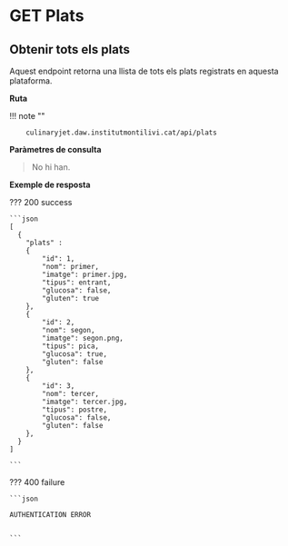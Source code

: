 # GET Plats

## Obtenir tots els plats

Aquest endpoint retorna una llista de tots els plats registrats en aquesta plataforma.

**Ruta**

!!! note ""

        culinaryjet.daw.institutmontilivi.cat/api/plats

**Paràmetres de consulta**

> No hi han.

**Exemple de resposta**

??? 200 success

    ```json
    [
      {
        "plats" :
        {
            "id": 1,
            "nom": primer,
            "imatge": primer.jpg,
            "tipus": entrant,
            "glucosa": false,
            "gluten": true
        },
        {
            "id": 2,
            "nom": segon,
            "imatge": segon.png,
            "tipus": pica,
            "glucosa": true,
            "gluten": false
        },
        {
            "id": 3,
            "nom": tercer,
            "imatge": tercer.jpg,
            "tipus": postre,
            "glucosa": false,
            "gluten": false
        },
      }
    ]

    ```

??? 400 failure

    ```json

    AUTHENTICATION ERROR


    ```
